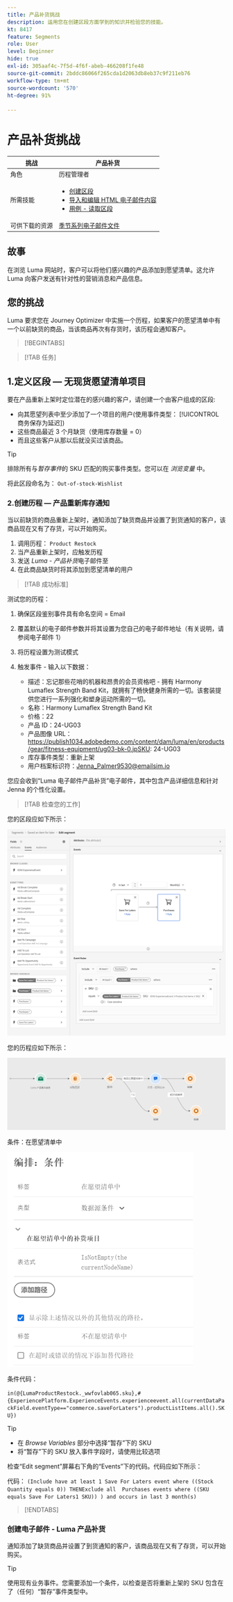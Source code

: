 ```yaml
---
title: 产品补货挑战
description: 运用您在创建区段方面学到的知识并检验您的技能。
kt: 8417
feature: Segments
role: User
level: Beginner
hide: true
exl-id: 305aaf4c-7f5d-4f6f-abeb-466208f1fe48
source-git-commit: 2bddc86066f265cda1d2063db8eb37c9f211eb76
workflow-type: tm+mt
source-wordcount: '570'
ht-degree: 91%

---
```


# 产品补货挑战

| 挑战 | 产品补货 |
|---|---|
| 角色 | 历程管理者 |
| 所需技能 | <ul><li>[创建区段](https://experienceleague.adobe.com/docs/journey-optimizer-learn/tutorials/create-segments.html?lang=zh-Hans)</li><li> [导入和编辑 HTML 电子邮件内容](https://experienceleague.adobe.com/docs/journey-optimizer-learn/tutorials/create-messages/import-and-author-html-email-content.html?lang=zh-Hans)</li><li>[用例 - 读取区段](https://experienceleague.adobe.com/docs/journey-optimizer-learn/tutorials/create-journeys/use-case-read-segment.html?lang=zh-Hans)</li> |
| 可供下载的资源 | [季节系列电子邮件文件](/help/challenges/assets/email-assets/emails-seasonal-collection-announcement.zip) |

## 故事

在浏览 Luma 网站时，客户可以将他们感兴趣的产品添加到愿望清单。这允许 Luma 向客户发送有针对性的营销消息和产品信息。

## 您的挑战

Luma 要求您在 Journey Optimizer 中实施一个历程，如果客户的愿望清单中有一个以前缺货的商品，当该商品再次有存货时，该历程会通知客户。

>[!BEGINTABS]

>[!TAB 任务]

## 1.定义区段 — 无现货愿望清单项目

要在产品重新上架时定位潜在的感兴趣的客户，请创建一个由客户组成的区段:

* 向其愿望列表中至少添加了一个项目的用户(使用事件类型： [!UICONTROL 商务保存为延迟])
* 这些商品最近 3 个月缺货（使用库存数量 = 0）
* 而且这些客户从那以后就没买过该商品。

>[!TIP]
>排除所有与&#x200B;*暂存事件*&#x200B;的 SKU 匹配的购买事件类型。您可以在 *浏览变量* 中。

将此区段命名为： `Out-of-stock-Wishlist`


### 2.创建历程 — 产品重新库存通知

当以前缺货的商品重新上架时，通知添加了缺货商品并设置了到货通知的客户，该商品现在又有了存货，可以开始购买。

1. 调用历程： `Product Restock`
2. 当产品重新上架时，应触发历程
3. 发送 *Luma - 产品补货*&#x200B;电子邮件至
4. 在此商品缺货时将其添加到愿望清单的用户

>[!TAB 成功标准]

测试您的历程：

1. 确保区段鉴别事件具有命名空间 = Email
1. 覆盖默认的电子邮件参数并将其设置为您自己的电子邮件地址（有关说明，请参阅电子邮件 1）
1. 将历程设置为测试模式
1. 触发事件 - 输入以下数据：

   * 描述：忘记那些花哨的机器和昂贵的会员资格吧 - 拥有 Harmony Lumaflex Strength Band Kit，就拥有了畅快健身所需的一切。该套装提供您进行一系列强化和塑身运动所需的一切。
   * 名称：Harmony Lumaflex Strength Band Kit
   * 价格：22
   * 产品 ID：24-UG03
   * 产品图像 URL：https://publish1034.adobedemo.com/content/dam/luma/en/products/gear/fitness-equipment/ug03-bk-0.jpSKU: 24-UG03
   * 库存事件类型：重新上架
   * 用户档案标识符：Jenna_Palmer9530@emailsim.io

您应会收到“Luma 电子邮件产品补货”电子邮件，其中包含产品详细信息和针对 Jenna 的个性化设置。

>[!TAB 检查您的工作]

您的区段应如下所示：

![区段 - 缺货的愿望清单商品](/help/challenges/assets/C1-S2.png)




您的历程应如下所示：

![产品补货历程](/help/challenges/assets/c3-j3-journey.png)

条件：在愿望清单中

![条件 - 在愿望清单中](/help/challenges/assets/c3-j3-condition.png)

条件代码：

```in(@{LumaProductRestock._wwfovlab065.sku},#{ExperiencePlatform.ExperienceEvents.experienceevent.all(currentDataPackField.eventType=="commerce.saveForLaters").productListItems.all().SKU})```


>[!TIP]
> * 在 *Browse Variables* 部分中选择“暂存”下的 SKU
> * 将“暂存”下的 SKU 放入事件字段时，请使用比较选项


检查“Edit segment”屏幕右下角的“Events”下的代码。代码应如下所示：

代码：
```(Include have at least 1 Save For Laters event where ((Stock Quantity equals 0)) THENExclude all  Purchases events where ((SKU equals Save For Laters1 SKU)) ) and occurs in last 3 month(s)```

>[!ENDTABS]

### 创建电子邮件 - Luma 产品补货

通知添加了缺货商品并设置了到货通知的客户，该商品现在又有了存货，可以开始购买。



>[!TIP]
>
> 使用现有业务事件。您需要添加一个条件，以检查是否将重新上架的 SKU 包含在了（任何）“暂存”事件类型中。





